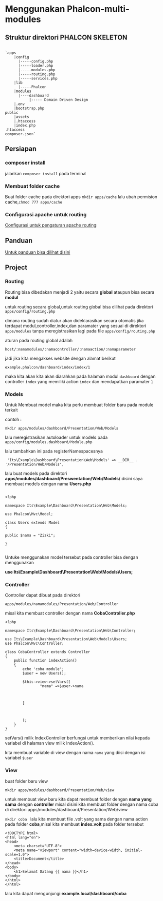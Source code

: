 # Menggunakan Phalcon-multi-modules
## Struktur direktori PHALCON SKELETON

```

`apps
    |config
      |-----config.php
      |-----loader.php
      |-----modules.php
      |-----routing.php
      |-----services.php
    |lib
      |-----Phalcon
    |modules
      |----dashboard
           |----- Domain Driven Design
    |.env
    |bootstrap.php
public
    |assets
    |.htaccess
    |index.php
.htaccess
composer.json`

```

## Persiapan

### composer install
jalankan ```composer install``` pada terminal
### Membuat folder cache
Buat folder cache pada direktori apps
``` mkdir apps/cache ```
lalu ubah permision cache,```chmod 777 apps/cache```

### Configurasi apache untuk routing 
<a href="https://medium.com/@sendyivenyulian/cara-mengatasi-error-the-requested-url-was-not-found-apache2-di-linux-981a1b5b2e07">Configurasi untuk pengaturan apache routing</a>

## Panduan 
<a href="https://docs.google.com/document/d/1d7ENZ73SQklmw-sPChPGrMIjGeM-3qLXCtvXpPfXTS8/edit">Untuk panduan bisa dilihat disini</a>
## Project
### Routing
Routing bisa dibedakan menjadi 2 yaitu secara **global** ataupun bisa secara **modul**

untuk routing secara global,untuk routing global bisa dilihat pada direktori
```apps/config/routing.php```

dimana routing sudah diatur akan dideklarasikan secara otomatis jika terdapat modul,controller,index,dan paramater yang sesuai di direktori ```apps/modules``` tanpa meregistrasikan lagi pada file ```apps/config/routing.php```

aturan pada routing global adalah 

```host/:namamodules/:namacontroller/:namaaction/:namaparameter```

jadi jika kita mengakses website dengan alamat berikut

```example.phalcon/dashboard/index/index/1```

maka kita akan kita akan diarahkan pada halaman modul ```dashboard``` dengan controller ```index``` yang memiliki action ```index``` dan mendapatkan paramater ```1```



### Models
Untuk Membuat model maka kita perlu membuat folder baru pada module terkait

contoh :

```mkdir apps/modules/dashboard/Presentation/Web/Models```

lalu meregistrasikan autoloader untuk models pada ```apps/config/modules.dashboard/Module.php```

lalu tambahkan ini pada registerNamespacesnya

``` 'Its\Example\Dashboard\Presentation\Web\Models' => __DIR__ . '/Presentation/Web/Models',```

lalu buat models pada direktori **apps/modules/dashboard/Preswentation/Web/Models/**
disini saya membuat models dengan nama **Users.php**

```

<?php

namespace Its\Example\Dashboard\Presentation\Web\Models;

use Phalcon\Mvc\Model;

class Users extends Model
{

public $nama = "Zizki";

}


```

Untuke menggunakan model tersebut pada controller bisa dengan menggunakan 

**use Its\Example\Dashboard\Presentation\Web\Models\Users;**


### Controller
Controller dapat dibuat pada direktori

```apps/modules/namamodules/Presentation/Web/Controller```

misal kita membuat controller dengan nama **CobaController.php**
```
<?php

namespace Its\Example\Dashboard\Presentation\Web\Controller;

use Its\Example\Dashboard\Presentation\Web\Models\Users;
use Phalcon\Mvc\Controller;

class CobaController extends Controller
{
    public function indexAction()
    {
        echo 'coba module';
        $user = new Users();
        
        $this->view->setVars([
                "nama" =>$user->nama



        ]



        );
    }
}
```
setVars() milik IndexController berfungsi untuk
memberikan nilai kepada variabel di halaman view milik IndexAction().

kita membuat variable di view dengan nama ```nama``` yang diisi dengan isi variabel ```$user```

### View
buat folder baru  view

```mkdir apps/modules/dashboard/Presentation/Web/view```

untuk membuat view baru kita dapat membuat folder dengan **nama yang sama** dengan **controller**
misal disini kita membuat folder dengan nama coba di direktori apps/modules/dashboard/Presentation/Web/view

```mkdir coba ```
lalu kita membuat file .volt yang sama dengan nama action pada folder **coba**,misal kita membuat **index.volt** pada folder tersebut

```
<!DOCTYPE html>
<html lang="en">
<head>
    <meta charset="UTF-8">
    <meta name="viewport" content="width=device-width, initial-scale=1.0">
    <title>Document</title>
</head>
<body>
    <h1>Selamat Datang {{ nama }}</h1>
</body>
</html>
</html>
```

lalu kita dapat mengunjungi **example.local/dashboard/coba**
